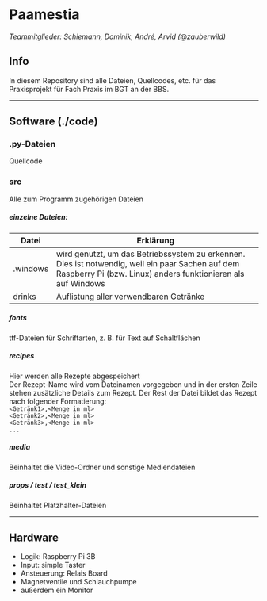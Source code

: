 Paamestia
=========
_Teammitglieder: Schiemann, Dominik, André, Arvid (@zauberwild)_

Info
----

In diesem Repository sind alle Dateien, Quellcodes, etc.
für das Praxisprojekt für Fach Praxis im BGT an der BBS.

---

Software (./code)
-----------------
### .py-Dateien
Quellcode

### src
Alle zum Programm zugehörigen Dateien

##### einzelne Dateien:

| Datei    | Erklärung                                                    |
| -------- | ------------------------------------------------------------ |
| .windows | wird genutzt, um das Betriebssystem zu erkennen. Dies ist notwendig, weil ein paar Sachen auf dem Raspberry Pi (bzw. Linux) anders funktionieren als auf Windows |
| drinks   | Auflistung aller verwendbaren Getränke                       |

##### fonts

ttf-Dateien für Schriftarten, z. B. für Text auf Schaltflächen


#####  recipes
Hier werden alle Rezepte abgespeichert  
Der Rezept-Name wird vom Dateinamen vorgegeben und in der ersten Zeile stehen zusätzliche Details zum Rezept. Der Rest der Datei bildet das Rezept nach folgender Formatierung:  
`<Getränk1>,<Menge in ml>`  
`<Getränk2>,<Menge in ml>`  
`<Getränk3>,<Menge in ml>`  
`...`  

##### media
Beinhaltet die Video-Ordner und sonstige Mediendateien

##### props / test / test_klein
Beinhaltet Platzhalter-Dateien

---

Hardware
--------
- Logik: Raspberry Pi 3B
- Input: simple Taster
- Ansteuerung: Relais Board
- Magnetventile und Schlauchpumpe
- außerdem ein Monitor
